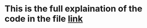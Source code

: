 # This is the full explaination of the code in the file [link](https://github.com/amrorabea/TF/blob/main/ANN/ANN.ipynb)
